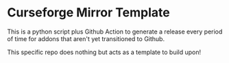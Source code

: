 # Curseforge Mirror Template

This is a python script plus Github Action to generate a release every period of time for addons that aren't yet transitioned to Github.

This specific repo does nothing but acts as a template to build upon!